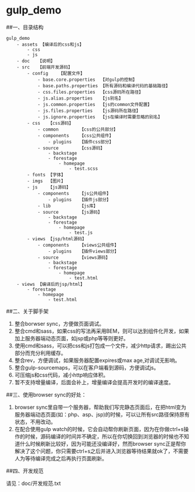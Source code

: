 # gulp_demo

##一、目录结构

    gulp_demo
        - assets 【编译后的css和js】    
            - css
            - js
        - doc   【说明】
        - src   【前端开发源码】
            - config    【配置文件】
                - base.core.properties  【对gulp的控制】
                - base.paths.properties 【所有源码和编译代码的基础路径】
                - css.files.properties  【css源码所在路径】
                - js.alias.properties   【js别名】
                - js.common.properties  【js的common文件配置】
                - js.files.properties   【js源码所在路径】
                - js.ignore.properties  【js在编译时需要忽略的别名】
            - css   【css源码】
                - common        【css的公共部分】
                - components    【css公共组件】
                    - plugins   【插件css部分】
                - source        【css源码】
                    - backstage
                    - forestage
                        - homepage
                            - test.scss
            - fonts 【字体】
            - imgs  【图片】
            - js    【js源码】
                - components    【js公共组件】
                    - plugins   【插件js部分】
                - lib           【js库】
                - source        【js源码】
                    - backstage
                    - forestage
                        - homepage
                            - test.js
            - views 【jsp/html源码】
                - components    【views公共组件】
                    - plugins   【插件views部分】
                - source        【views源码】
                    - backstage
                    - forestage
                        - homepage
                            - test.html
        - views 【编译后的jsp/html】
            - forestage
                - homepage
                    - test.html

##二、关于脚手架

1. 整合borwser sync，方便做页面调试。
2. 整合cmd和sass，如果css的写法再采用BEM，则可以达到组件化开发，如果加上服务器端动态页面，如jsp或php等等则更好。
3. 使用cmd和sass，可以把css和js打包成一个文件，减少http请求，踢出公共部分而充分利用缓存。
4. 整合rev，方便调试，如果服务器配置expires或max age,对调试无影响。
5. 整合gulp-sourcemaps，可以在客户端看到源码，方便调试js。
6. 可压缩js和css代码，减小http响应体积。
7. 暂不支持增量编译，后面会补上，增量编译会提高开发时的编译速度。

##三、使用browser sync的好处：


1. browser sync里自带一个服务器，帮助我们写完静态页面后，在把html变为服务器端动态页面(如：php、asp、jsp)的时候，可以让所有src路径保持原有状态，不用改动。
2. 在配合使用gulp watch的时候，它会自动帮你刷新页面，因为在你做ctrl+s操作的时候，源码编译的时间并不确定，所以在你切换回到浏览器的时候也不知道什么时候刷新比较好，因为可能还没编译好，然而browser sync正是帮你解决了这个问题，你只需要ctrl+s之后并进入浏览器等待结果就ok了，不需要人为等待编译完成之后再执行页面刷新。

##四、开发规范

请见：doc/开发规范.txt
